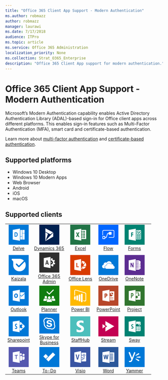 ```yaml
---
title: "Office 365 Client App Support - Modern Authentication"
ms.author: robmazz
author: robmazz
manager: laurawi
ms.date: 7/17/2018
audience: ITPro
ms.topic: article
ms.service: Office 365 Administration
localization_priority: None
ms.collection: Strat_O365_Enterprise
description: "Office 365 Client App support for modern authentication."
---
```


# Office 365 Client App Support - Modern Authentication

Microsoft’s Modern Authentication capability enables Active Directory Authentication Library (ADAL)-based sign-in for Office client apps across different platforms. This enables sign-in features such as Multi-Factor Authentication (MFA), smart card and certificate-based authentication.

Learn more about [multi-factor authentication](https://docs.microsoft.com/azure/active-directory/authentication/multi-factor-authentication) and [certificate-based authentication](https://docs.microsoft.com/azure/active-directory/active-directory-certificate-based-authentication-get-started).

## Supported platforms

 - Windows 10 Desktop
 - Windows 10 Modern Apps
 - Web Browser
 - Android
 - iOS
 - macOS

## Supported clients

| | | | | | |
|:---:|:---:|:---:|:---:|:---:|:---:|
| ![Delve icon](images/o365-delve-64x64.png) <br> [Delve](https://products.office.com/business/intelligent-search) | ![Dynamics 365 icon](images/o365-dynamics365-64x64.png) <br> [Dynamics 365](https://dynamics.microsoft.com) | ![Excel icon](images/o365-excel-64x64.png) <br> [Excel](https://products.office.com/excel) | ![Flow icon](images/o365-flow-64x64.png) <br> [Flow](https://flow.microsoft.com) | ![Forms icon](images/o365-forms-64x64.png) <br> [Forms](https://flow.microsoft.com/connectors/shared_microsoftforms/microsoft-forms/) | 
| ![Kaizala icon](images/o365-kaizala-64x64.png) <br> [Kaizala](https://products.office.com/en/business/microsoft-kaizala) | ![Office 365 Admin icon](images/o365-o365admin-64x64.png) <br> [Office 365 <br> Admin](https://products.office.com/business/manage-office-365-admin-app) | ![Lens icon](images/o365-lens-64x64.png) <br> [Office Lens](https://www.microsoft.com/p/office-lens/9wzdncrfj3t8?activetab=pivot%3Aoverviewtab) | ![OneDrive for Business icon](images/o365-OneDrive-64x64.png) <br> [OneDrive](https://products.office.com/onedrive-for-business/online-cloud-storage) | ![OneNote icon](images/o365-OneNote-64x64.png) <br> [OneNote](https://products.office.com/onenote)
| ![Outlook icon](images/o365-outlook-64x64.png) <br> [Outlook](https://products.office.com/outlook) | ![Planner icon](images/o365-planner-64x64.png) <br> [Planner](https://products.office.com/business/task-management-software) | ![PowerBI icon](images/o365-powerbi-64x64.png) <br> [Power BI](https://powerbi.microsoft.com) | ![PowerPoint icon](images/o365-powerpoint-64x64.png) <br> [PowerPoint](https://products.office.com/powerpoint) | ![Project icon](images/o365-project-64x64.png) <br> [Project](https://products.office.com/project) 
| ![SharePoint icon](images/o365-sharepoint-64x64.png) <br> [Sharepoint](https://products.office.com/sharepoint) | ![Skype for Business icon](images/o365-skypeforbusiness-64x64.png) <br> [Skype for <br> Business](https://www.skype.com/business/) | ![StaffHub icon](images/o365-staffhub-64x64.png) <br> [StaffHub](https://products.office.com/microsoft-staffhub/staff-scheduling-software) | ![Stream icon](images/o365-stream-64x64.png) <br> [Stream](https://stream.microsoft.com) | ![Sway icon](images/o365-sway-64x64.png) <br> [Sway](https://sway.com)
| ![Teams icon](images/o365-teams-64x64.png) <br> [Teams](https://products.office.com/microsoft-teams/group-chat-software) | ![To-Do icon](images/o365-todo-64x64.png) <br> [To-Do](https://todo.microsoft.com) | ![Visio icon](images/o365-visio-64x64.png) <br> [Visio](https://products.office.com/visio/flowchart-software) | ![Word icon](images/o365-word-64x64.png) <br> [Word](https://products.office.com/word) | ![Yammer icon](images/o365-yammer-64x64.png) <br> [Yammer](https://products.office.com/yammer/yammer-overview)
